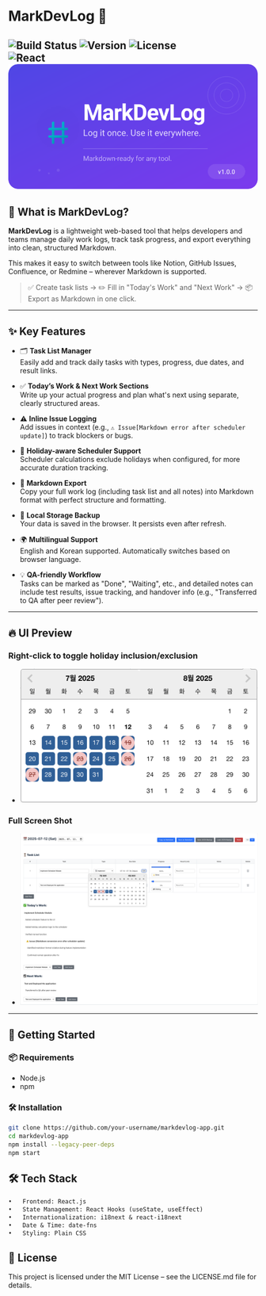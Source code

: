 # MarkDevLog 📝  
![Build Status](https://img.shields.io/badge/build-passing-brightgreen)
![Version](https://img.shields.io/badge/version-1.0.0-blue)
![License](https://img.shields.io/badge/License-MIT-yellow.svg)  
![React](https://img.shields.io/badge/React-20232A?style=for-the-badge&logo=react&logoColor=61DAFB)
![MarkDevLog Logo](public/logo.svg)
---

## 📌 What is MarkDevLog?

**MarkDevLog** is a lightweight web-based tool that helps developers and teams manage daily work logs, track task progress, and export everything into clean, structured Markdown.  

This makes it easy to switch between tools like Notion, GitHub Issues, Confluence, or Redmine – wherever Markdown is supported.

> ✅ Create task lists → ✏️ Fill in "Today's Work" and "Next Work" → 📦 Export as Markdown in one click.

---

## ✨ Key Features

- 🗂️ **Task List Manager**  
  Easily add and track daily tasks with types, progress, due dates, and result links.

- ✅ **Today’s Work & Next Work Sections**  
  Write up your actual progress and plan what's next using separate, clearly structured areas.

- ⚠️ **Inline Issue Logging**  
  Add issues in context (e.g., `⚠️ Issue[Markdown error after scheduler update]`) to track blockers or bugs.

- 📅 **Holiday-aware Scheduler Support**  
  Scheduler calculations exclude holidays when configured, for more accurate duration tracking.

- 🧾 **Markdown Export**  
  Copy your full work log (including task list and all notes) into Markdown format with perfect structure and formatting.

- 💾 **Local Storage Backup**  
  Your data is saved in the browser. It persists even after refresh.

- 🌍 **Multilingual Support**  
  English and Korean supported. Automatically switches based on browser language.

- 💡 **QA-friendly Workflow**  
  Tasks can be marked as "Done", "Waiting", etc., and detailed notes can include test results, issue tracking, and handover info (e.g., "Transferred to QA after peer review").

---

## 🔥 UI Preview
### **Right-click to toggle holiday inclusion/exclusion**
* ![MarkDevLog Screenshot](images/scheduler.png)

### **Full Screen Shot**
* ![MarkDevLog Screenshot](images/fullshot.png)
---

## 🚀 Getting Started

### 📦 Requirements
- Node.js
- npm

### 🛠 Installation

``` bash
git clone https://github.com/your-username/markdevlog-app.git
cd markdevlog-app
npm install --legacy-peer-deps
npm start
```


## 🛠️ Tech Stack
	•	Frontend: React.js
	•	State Management: React Hooks (useState, useEffect)
	•	Internationalization: i18next & react-i18next
	•	Date & Time: date-fns
	•	Styling: Plain CSS


## 📜 License

This project is licensed under the MIT License – see the LICENSE.md file for details.